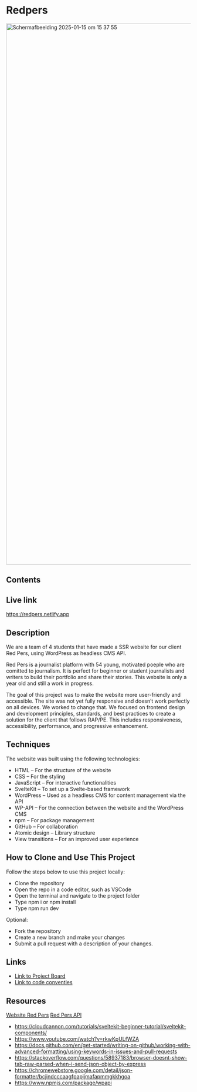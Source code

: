 # Redpers
<img width="1470" alt="Scherm­afbeelding 2025-01-15 om 15 37 55" src="https://github.com/user-attachments/assets/8bdf4082-3a16-47b0-9723-d1fb5675af30" />

## Contents


## Live link

https://redpers.netlify.app

## Description
We are a team of 4 students that have made a SSR website for our client Red Pers, using WordPress as headless CMS API. 

Red Pers is a journalist platform with 54 young, motivated poeple who are comitted to journalism. It is perfect for beginner or student journalists and writers to build their portfolio and share their stories. This website is only a year old and still a work in progress.

The goal of this project was to make the website more user-friendly and accessible. The site was not yet fully responsive and doesn’t work perfectly on all devices. We worked to change that. We focused on frontend design and development principles, standards, and best practices to create a solution for the client that follows RAP/PE. This includes responsiveness, accessibility, performance, and progressive enhancement.

## Techniques
The website was built using the following technologies:
* HTML – For the structure of the website
* CSS – For the styling
* JavaScript – For interactive functionalities
* SvelteKit – To set up a Svelte-based framework
* WordPress – Used as a headless CMS for content management via the API
* WP-API – For the connection between the website and the WordPress CMS
* npm – For package management
* GitHub – For collaboration
* Atomic design – Library structure
* View transitions – For an improved user experience

## How to Clone and Use This Project
Follow the steps below to use this project locally:
* Clone the repository
* Open the repo in a code editor, such as VSCode
* Open the terminal and navigate to the project folder
* Type npm i or npm install
* Type npm run dev

Optional:

* Fork the repository
* Create a new branch and make your changes
* Submit a pull request with a description of your changes.

## Links
* [Link to Project Board](https://github.com/orgs/fdnd-agency/projects/28/views/1)
* [Link to code conventies](https://github.com/orgs/fdnd-agency/projects/28/views/1?pane=issue&itemId=86764521)

## Resources

[Website Red Pers](https://redpers.nl/)
[Red Pers API](https://redpers.nl/wp-json/wp/v2/posts)

* https://cloudcannon.com/tutorials/sveltekit-beginner-tutorial/sveltekit-components/
* https://www.youtube.com/watch?v=rkwKpULfWZA
* https://docs.github.com/en/get-started/writing-on-github/working-with-advanced-formatting/using-keywords-in-issues-and-pull-requests
* https://stackoverflow.com/questions/58937183/browser-doesnt-show-tab-raw-parsed-when-i-send-json-object-by-express
* https://chromewebstore.google.com/detail/json-formatter/bcjindcccaagfpapjjmafapmmgkkhgoa
* https://www.npmjs.com/package/wpapi
